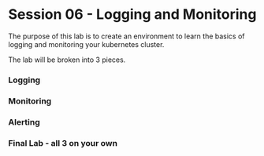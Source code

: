 # Session  06 - Logging and Monitoring

The purpose of this lab is to create an environment to learn the basics of logging and monitoring your kubernetes cluster.

The lab will be broken into 3 pieces.

### Logging

### Monitoring

### Alerting

### Final Lab - all 3 on your own
